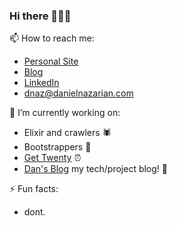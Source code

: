 ### Hi there 🐧🥸👹

📫 How to reach me:
- [Personal Site](https://danielnazarian.com)
- [Blog](https://blog.danielnazarian.com/blog)
- [LinkedIn](https://www.linkedin.com/in/daniel-nazarian)
- <dnaz@danielnazarian.com>

🔭 I’m currently working on:
- Elixir and crawlers 🕷
- Bootstrappers 🥾
- [Get Twenty](www.gettwenty.com) ⏰
- [Dan's Blog](https://blog.danielnazarian.com/blog/posts/) my tech/project blog! 📕

⚡ Fun facts:
- dont.


<!--
**dan1229/dan1229** is a ✨ _special_ ✨ repository because its `README.md` (this file) appears on your GitHub profile.

Here are some ideas to get you started:

- 🔭 I’m currently working on ...
- 🌱 I’m currently learning ...
- 👯 I’m looking to collaborate on ...
- 🤔 I’m looking for help with ...
- 💬 Ask me about ...
- 📫 How to reach me: ...
- 😄 Pronouns: ...
- ⚡ Fun fact: ...
-->
